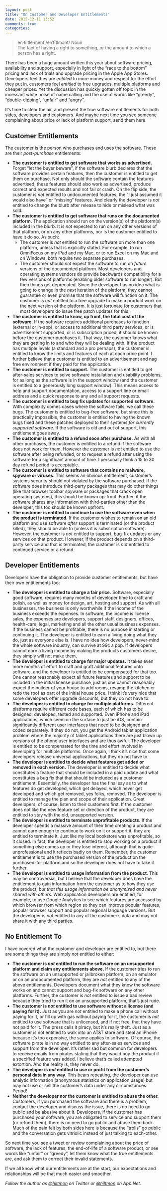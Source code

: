 ```yaml
---
layout: post
title: "On Customer and Developer Entitlements"
date: 2012-12-11 13:52
comments: true
categories: 
---
```


> en·ti·tle·ment /enˈtītlmənt/ Noun  
> The fact of having a right to something, or the amount to which a person has a right.

There has been a huge amount written this year about software pricing, availability and support, especially in light of the “race to the bottom” pricing and lack of trials and upgrade pricing in the Apple App Stores. Developers feel they are *entitled* to more money and respect for the effort they put in, customers feel *entitled* to free upgrades, multiple platforms and cheaper prices. Yet the discussion has quickly gotten off topic in the incessant white noise of name calling and the use of words like “greedy”, “double-dipping”, “unfair” and “angry”.

It’s time to clear the air, and present the true software entitlements for both sides, developers and customers. And maybe next time you see someone complaining about price or lack of platform support, send them here.

## Customer Entitlements

The customer is the person who purchases and uses the software. These are their *post-purchase* entitlements:

* **The customer is entitled to get software that works as advertised.** Forget “let the buyer beware”, if the software blurb declares that the software provides certain features, then the customer is entitled to get them on purchase. Not only should the software contain the features advertised, these features should also work as advertised, produce correct and expected results and not fail or crash. On the flip side, the customer is *not* entitled to undocumented features, the “I just assumed it would also have” or “missing” features. And clearly the developer is *not* entitled to change the blurb after release to hide or mislead what was sold.
* **The customer is entitled to get software that runs on the documented platform.** The application should run on the version(s) of the platform(s) included in the blurb. It is *not* expected to run on any other versions of that platform, or on any other platforms, nor is the customer entitled to have it do so. As such:
	* The customer is *not* entitled to run the software on more than one platform, unless that is explicitly stated. For example, to run OmniFocus on my iPad and my Mac, or to run Excel on my Mac and on Windows, both require two separate purchases.
	* The customer should *not* expect the software to run on *future* versions of the documented platform. Most developers and operating systems vendors do provide backwards compatibility for a few versions of platforms (enabling older software to run longer). But then things get deprecated. Since the developer has no idea what is going to change in the *next* iteration of the platform, they cannot guarantee or even promise that the software will function on it. The customer is *not* entitled to a free upgrade to make a product work on the next version of the platform. It is just fortunate for customers that most developers do issue free patch updates for this.
* **The customer is entitled to know, up front, the total cost of the software.** If the software requires additional purchases to function (external or in-app), or access to additional third party services, or is advertisement supported, or is subscription priced, it should be known before the customer purchases it. That way, the customer knows what they are getting in to and who they will be dealing with. If the product has multiple levels (a standard and a pro perhaps), the customer is entitled to know the limits and features of each at each price point. I further believe that a customer is entitled to an advertisement and nag free environment if they paid for the application.
* **The customer is entitled to support.** The customer is entitled to get after-sales services to solve software installation and usability problems, for as long as the software is in the support window (and the customer is entitled to a generously long support window). This means access to help and support documentation, access to a support line or email address and a quick response to any and all support requests.
* **The customer is entitled to bug fix updates for supported software.** With complexity comes cases where the software fails, we call these bugs. The customer is entitled to bug-free software, but since this is practically impossible, the customer is entitled to having the known bugs fixed and these patches deployed to their systems *for currently supported software*. If the software is old and out of support, this entitlement goes away.
* **The customer is entitled to a refund soon after purchase.** As with all other purchases, the customer is entitled to a refund if the software does not work for them. However the customer is *not* entitled to use the software after being refunded, or to request a refund after using the software for a significant amount of time. I personally think a 15 to 30 day refund period is acceptable.
* **The customer is entitled to software that contains no malware, spyware or viruses.** This seems an obvious entitlement, customer’s systems security should not violated by the software purchased. If the software does introduce third-party packages that may do other things (like that browser toolbar spyware or packages that crack open operating systems), this should be known up-front. Further, if the software shares any information with third-parties other than the developer, this too should be known upfront.
* **The customer is entitled to continue to use the software even when the product is terminated.** If the customer wishes to remain on an old platform and use software *after* support is terminated (or the product killed), they should be able to (unless it is subscription software). However, the customer is *not* entitled to support, bug-fix updates or any services on that product. However, if the product depends on a third-party service and that is terminated, the customer is *not* entitled to continued service or a refund.

## Developer Entitlements

Developers have the obligation to provide customer entitlements, but have their own entitlements too:

* **The developer is entitled to charge a fair price.** Software, especially good software, requires many months of developer time to craft and polish, as well as money for design, art, hosting and support. As with all businesses, the business is only worthwhile if the income of the business exceeds the expenses. In software, the income is license sales, the expenses are developers, support staff, designers, offices, health-care, legal, marketing and all the other usual business expenses. If the business cannot be profitable, there is no purpose in starting or continuing it. The developer is entitled to earn a living doing what they do, just as everyone else is. I have no idea how developers, never-mind the whole software industry, can survive at 99c a pop. If developers cannot earn a living income by making the products customers desire, they simply will not make them.
* **The developer is entitled to charge for major updates.** It takes even more months of effort to craft and graft additional features onto software, and the developer is entitled to be compensated for that too. One cannot reasonably expect all future features and support to be included in the initial license purchase, just as one cannot reasonably expect the builder of your house to add rooms, revamp the kitchen or redo the roof as part of the initial house price. I think it’s very nice that some developers offer upgrade discounts, but they do not have to.
* **The developer is entitled to charge for multiple platforms.** Different platforms require different code bases, each of which has to be designed, developed, tested and supported. Even iPhone and iPad applications, which seem on the surface to just be iOS, contain significantly different user interfaces that need to be designed and coded separately. If they do not, you get the Android tablet application problem where the majority of tablet applications there are just blown up versions of the phone user interfaces and are thus awful. The developer is entitled to be compensated for the time and effort involved in developing for multiple platforms. Once again, I think it’s nice that some developers release universal applications, but they do not have to. 
* **The developer is entitled to decide what features get added or removed in each version.** The developer is entitled to decide what constitutes a feature that should be included in a paid update and what constitutes a bug fix that that should be included as a customer entitlement. Essentially, the developer has the final say as to what features do get developed, which get delayed, which never get developed and which get removed, yes folks, removed. The developer is entitled to manage the plan and scope of their application. Great developers, of course, listen to their customers first. If the customer does not like the new feature set or direction of the product, they are entitled to stay with the old, unsupported version.
* **The developer is entitled to terminate unprofitable products.** If the developer spends a massive amount of their time creating a product and cannot earn enough to continue to work on it or support it, they are entitled to terminate it. Just like my local bookstore was unprofitable, so it closed. In fact, the developer is entitled to stop working on a product if something else comes up or they lose interest, although that is quite unprofessional and it reflects badly on them. Remember, the customer entitlement is to use the purchased version of the product on the purchased-for platform and so the developer does not have to take it further.
* **The developer is entitled to usage information from the product**. This may be controversial, but I believe that the developer does have the entitlement to gain information from the customer as to how they use the product, *but that this usage information be anonymized and never shared with others*. Web application developers are entitled, for example, to use Google Analytics to see which features are accessed by which browser from which region so they can improve popular features, popular browser support and popular regional language versions. But the developer is *not* entitled to any of the customer’s data and may not share it with any third parties.

## No Entitlement To

I have covered what the customer and developer are entitled to, but there are some things they are simply *not* entitled to either:

* **The customer is *not* entitled to run the software on an unsupported platform and claim any entitlements above.** If the customer tries to run the software on an unsupported or jailbroken platform, on an emulator or on an undocumented platform, they are *not* entitled to any of the above entitlements. Developers document what they know the software works on and cannot support and bug-fix software on any other platforms. Further, the customer is *not* entitled to issue a bad review because they tried to run it on an unsupported platform, that’s just rude.
* **The customer is *not* entitled to use software without a license (and paying for it).** Just as you are *not* entitled to make a phone call without paying for it, or fill up with gas without paying for it, the customer is *not* entitled to use software that is unlicensed, and if not free, that they have not paid for it. The press calls it piracy, but it’s really theft. Just as a customer is not entitled to walk into an AT&T store and steal an iPhone because it’s too expensive, the same applies to software. Of course, the software pirate is in no way entitled to any after-sales services and support from the developer. It’s rather sad but common for developers to receive emails from pirates stating that they would buy the product if a specified feature was added. I believe that’s called attempted extortion. And the reality is, they never do.
* **The developer is *not* entitled to use or profit from the customer’s personal data in any way.** This bears repeating, the developer can use analytic information (anonymous statistics on application usage) but may not use or sell the customer’s data under any circumstances. Period!
* **Neither the developer nor the customer is entitled to abuse the other.** Customers, if you purchased the software and there is a problem, contact the developer and discuss the issue, there is no need to go public and be abusive about it. Developers, if the customer has purchased your software, you are obligated to service and support them (or refund them), there is no need to go public and abuse them back. Much of the pain felt by both sides here is because the “trolls” go public and the conversation gets vitriolic instead of just talking to each-other.

So next time you see a tweet or review complaining about the price of software, the lack of features, the end-of-life of a software product, or see words like “unfair” or “greedy”, let them know what the true entitlements are, and ask them to correct their invalid statements.

If we all know what our entitlements are at the start, our expectations and relationships will be that much easier and smoother.

*Follow the author as [@hiltmon](http://https://twitter.com/hiltmon) on Twitter or [@hiltmon](http://alpha.app.net/hiltmon) on App.Net.*
